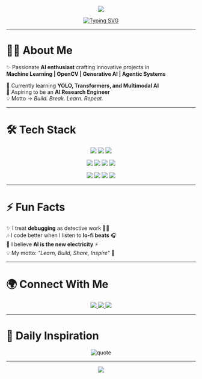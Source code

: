 <!-- 🌌 Futuristic Banner -->
<p align="center">
  <img src="https://capsule-render.vercel.app/api?type=waving&color=0:00F7FF,100:8A2BE2&height=200&section=header&text=Swastik%20Banerjee%20✨&fontSize=40&fontColor=ffffff&animation=twinkling&fontAlignY=35"/>
</p>

<!-- 🌟 Animated Typing -->
<p align="center">
  <a href="https://github.com/swastik19">
    <img src="https://readme-typing-svg.herokuapp.com?font=Fira+Code&size=25&duration=2800&pause=200&color=8A2BE2&center=true&vCenter=true&width=600&lines=Machine+Learning+Explorer+🧠;OpenCV+Visioneer+👁️;Generative+AI+Dreamer+🤖;Agentic+AI+Innovator+⚡;Always+Curious+%7C+Always+Building+🚀" alt="Typing SVG" />
  </a>
</p>

---

# 👨‍💻 About Me  

✨ Passionate **AI enthusiast** crafting innovative projects in  
**Machine Learning | OpenCV | Generative AI | Agentic Systems**  

🌱 Currently learning **YOLO, Transformers, and Multimodal AI**  
🎯 Aspiring to be an **AI Research Engineer**  
💡 Motto → *Build. Break. Learn. Repeat.*  

---

# 🛠️ Tech Stack  

<p align="center">
  <!-- Languages -->
  <img src="https://img.shields.io/badge/Python-14354C?style=for-the-badge&logo=python&logoColor=yellow" />
  <img src="https://img.shields.io/badge/Java-b07219?style=for-the-badge&logo=java&logoColor=white" />
  <img src="https://img.shields.io/badge/C-00599C?style=for-the-badge&logo=c&logoColor=white" />
</p>

<p align="center">
  <!-- AI/ML -->
  <img src="https://img.shields.io/badge/TensorFlow-FF6F00?style=for-the-badge&logo=tensorflow&logoColor=white" />
  <img src="https://img.shields.io/badge/PyTorch-EE4C2C?style=for-the-badge&logo=pytorch&logoColor=white" />
  <img src="https://img.shields.io/badge/Scikit--Learn-F7931E?style=for-the-badge&logo=scikit-learn&logoColor=white" />
  <img src="https://img.shields.io/badge/OpenCV-27338e?style=for-the-badge&logo=opencv&logoColor=white" />
</p>

<p align="center">
  <!-- Tools -->
  <img src="https://img.shields.io/badge/Git-F05033?style=for-the-badge&logo=git&logoColor=white" />
  <img src="https://img.shields.io/badge/GitHub-181717?style=for-the-badge&logo=github&logoColor=white" />
  <img src="https://img.shields.io/badge/Jupyter-F37626?style=for-the-badge&logo=jupyter&logoColor=white" />
  <img src="https://img.shields.io/badge/VS%20Code-007ACC?style=for-the-badge&logo=visual-studio-code&logoColor=white" />
</p>

---

# ⚡ Fun Facts  

✨ I treat **debugging** as detective work 🕵️‍♂️  
🎶 I code better when I listen to **lo-fi beats** 🎧  
🌌 I believe **AI is the new electricity** ⚡  
💡 My motto: *"Learn, Build, Share, Inspire"* 🚀  

---

# 🌍 Connect With Me  

<p align="center">
  <a href="https://linkedin.com/in/yourprofile">
    <img src="https://img.shields.io/badge/LinkedIn-0077B5?style=for-the-badge&logo=linkedin&logoColor=white" />
  </a>
  <a href="mailto:youremail@example.com">
    <img src="https://img.shields.io/badge/Email-D14836?style=for-the-badge&logo=gmail&logoColor=white" />
  </a>
  <a href="https://github.com/swastik19">
    <img src="https://img.shields.io/badge/GitHub-100000?style=for-the-badge&logo=github&logoColor=white" />
  </a>
</p>

---

# 🌠 Daily Inspiration  

<p align="center">
  <img src="https://github-readme-quotes.herokuapp.com/quote?theme=radical&animation=default&layout=default&font=Fira+Code" alt="quote" />
</p>

---

<p align="center">
  <img src="https://capsule-render.vercel.app/api?type=waving&color=0:8A2BE2,100:00F7FF&height=120&section=footer"/>
</p>

